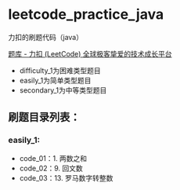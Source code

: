 # leetcode_practice_java
力扣的刷题代码（java）

[题库 - 力扣 (LeetCode) 全球极客挚爱的技术成长平台](https://leetcode.cn/problemset/all/)

- difficulty_1为困难类型题目
- easily_1为简单类型题目
- secondary_1为中等类型题目

## 刷题目录列表：

### easily_1:

- code_01：1. 两数之和
- code_02：9. 回文数
- code_03：13. 罗马数字转整数
